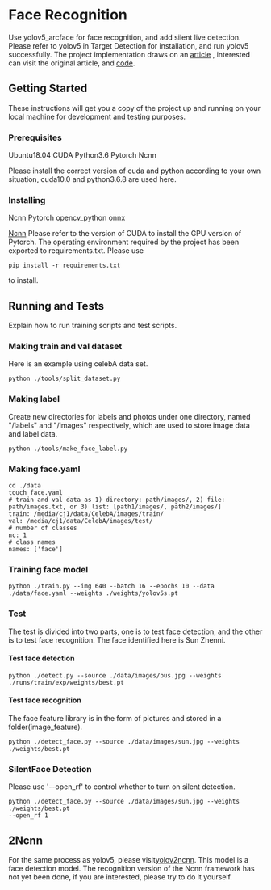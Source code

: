 # Face Recognition
Use yolov5_arcface for face recognition, and add silent live detection.
Please refer to yolov5 in Target Detection for installation, and run yolov5 successfully.
The project implementation draws on an [article](https://blog.csdn.net/weixin_41809530/article/details/107313752) , interested can visit the original article, and [code](https://github.com/ooooxianyu/yoloV5-arcface_forlearn).

## Getting Started
These instructions will get you a copy of the project up and running on your local machine for development and testing purposes. 
### Prerequisites
Ubuntu18.04
CUDA
Python3.6
Pytorch
Ncnn

Please install the correct version of cuda and python according to your own situation, cuda10.0 and python3.6.8 are used here.
### Installing
Ncnn
Pytorch
opencv_python
onnx

[Ncnn](https://github.com/Tencent/ncnn)
Please refer to the version of CUDA to install the GPU version of Pytorch. The operating environment required by the project has been exported to requirements.txt. Please use 
```
pip install -r requirements.txt
```
 to install.
## Running and Tests
 Explain how to run training scripts and test scripts.
### Making train and val dataset
 Here is an example using celebA data set.
```
python ./tools/split_dataset.py
```
### Making label
Create new directories for labels and photos under one directory, named "/labels" and "/images" respectively, which are used to store image data and label data.
```
python ./tools/make_face_label.py
```
### Making face.yaml
```
cd ./data
touch face.yaml
# train and val data as 1) directory: path/images/, 2) file: path/images.txt, or 3) list: [path1/images/, path2/images/]
train: /media/cj1/data/CelebA/images/train/
val: /media/cj1/data/CelebA/images/test/
# number of classes
nc: 1
# class names
names: ['face']
```
### Training face model
```
python ./train.py --img 640 --batch 16 --epochs 10 --data ./data/face.yaml --weights ./weights/yolov5s.pt
```
### Test 
The test is divided into two parts, one is to test face detection, and the other is to test face recognition.
The face identified here is Sun Zhenni.

#### Test face detection
```
python ./detect.py --source ./data/images/bus.jpg --weights ./runs/train/exp/weights/best.pt
```
#### Test face recognition
The face feature library is in the form of pictures and stored in a folder(image_feature).
```
python ./detect_face.py --source ./data/images/sun.jpg --weights ./weights/best.pt
```
### SilentFace  Detection
Please use '--open_rf' to control whether to turn on silent detection.
```
python ./detect_face.py --source ./data/images/sun.jpg --weights ./weights/best.pt
--open_rf 1
```
## 2Ncnn
For the same process as yolov5, please visit[yolov2ncnn](https://github.com/Zhangxinnian/Computer_Vision/tree/main/Target%20Detection/yolov2ncnn).
This model is a face detection model.
The recognition version of the Ncnn framework has not yet been done, if you are interested, please try to do it yourself.

